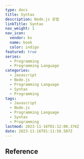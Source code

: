 ```yaml
---
type: docs
title: Syntax
description: Node.js 문법
linkTitle: Syntax
nav_weight: 1
nav_icon:
  vendor: bs
  name: book
  color: indigo
featured: true
series:
  - Programming
  - Programming Language
categories:
  - Javascript
  - Node.js
  - Programming Language
  - Syntax
  - Programming
tags:
  - Javascript
  - Node.js
  - Programming Language
  - Syntax
  - Programming
lastmod: 2023-11-16T01:12:00.376Z
date: 2023-11-16T01:11:58.507Z
---
```


## Reference
